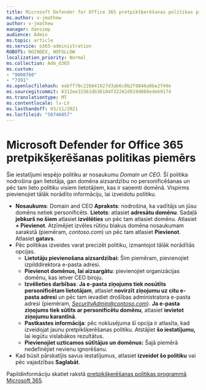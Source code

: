 ```yaml
---
title: Microsoft Defender for Office 365 pretpikšķerēšanas politikas piemērs
ms.author: v-jmathew
author: v-jmathew
manager: dansimp
audience: Admin
ms.topic: article
ms.service: o365-administration
ROBOTS: NOINDEX, NOFOLLOW
localization_priority: Normal
ms.collection: Adm_O365
ms.custom:
- "9000760"
- "7391"
ms.openlocfilehash: eabff70c22b641627d3ab6c0b2f8846a0be2f49e
ms.sourcegitcommit: 6312ee31561db36104f32282d019d069ede69174
ms.translationtype: MT
ms.contentlocale: lv-LV
ms.lasthandoff: 03/11/2021
ms.locfileid: "50746857"
---
```

# <a name="example-microsoft-defender-for-office-365-anti-phishing-policy"></a>Microsoft Defender for Office 365 pretpikšķerēšanas politikas piemērs

Šie iestatījumi iespējo politiku ar nosaukumu *Domain un CEO*. Šī politika nodrošina gan lietotāja, gan domēna aizsardzību no personificēšanas un pēc tam lieto politiku visiem lietotājiem, kas ir saņemti domēnā. Vispirms pievienojiet tālāk norādīto informāciju, lai izveidotu politiku.

- **Nosaukums**: Domain and CEO **Apraksts**: nodrošina, ka vadītājs un jūsu domēns netiek personificēts.
  **Lietots**: atlasiet **adresātu domēnu**. Sadaļā **jebkurš no šiem** atlasiet **izvēlēties** un pēc tam atlasiet domēnu. Atlasiet **+ Pievienot**. Atzīmējiet izvēles rūtiņu blakus domēna nosaukumam sarakstā (piemēram, *contoso.com*) un pēc tam atlasiet **Pievienot**. Atlasiet **gatavs**.
- Pēc politikas izveides varat precizēt politiku, izmantojot tālāk norādītās opcijas.
  - **Lietotāju pievienošana aizsardzībai:** Šim piemēram, pievienojiet izpilddirektora e-pasta adresi.
  - **Pievienot domēnus, lai aizsargātu**: pievienojiet organizācijas domēnu, kas ietver CEO biroju.
  - **Izvēlieties darbības**: **Ja e-pasta ziņojums tiek nosūtīts personificētam lietotājam**, atlasiet **novirzīt ziņojumu uz citu e-pasta adresi** un pēc tam ievadiet drošības administratora e-pasta adresi (piemēram, *SecurityAdmin@contoso.com*). **Ja e-pasta ziņojums tiek sūtīts ar personificētu domēnu**, atlasiet **ievietot ziņojumu karantīnā**.
  - **Pastkastes informācija**: pēc noklusējuma šī opcija ir atlasīta, kad izveidojat jaunu pretpikšķerēšanas politiku. Atstājiet **šo iestatījumu,** lai iegūtu vislabākos rezultātus.
  - **Pievienojiet uzticamos sūtītājus un domēnus:** Šajā piemērā nedefinējiet nevienu ignorēšanu.
- Kad būsit pārskatījis savus iestatījumus, atlasiet **izveidot šo politiku** vai pēc vajadzības **Saglabāt**.

Papildinformāciju skatiet rakstā [pretpikšķerēšanas politikas programmā Microsoft 365](https://go.microsoft.com/fwlink/?linkid=2092235).
